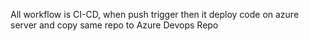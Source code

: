 All workflow is CI-CD, when push trigger then it deploy code on azure server and copy same repo to Azure Devops Repo